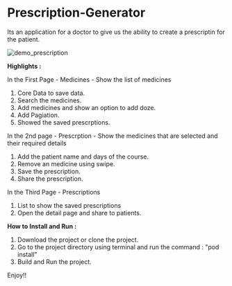 
# Prescription-Generator

Its an application for a doctor to give us the ability to create a prescriptin for the patient.

![demo_prescription](https://user-images.githubusercontent.com/46319748/121935636-4735d280-cd66-11eb-9c9e-fa6643211b8e.gif)

**Highlights :**

In the First Page - Medicines  - Show the list of medicines

1. Core Data to save data.
2. Search the medicines.
3. Add medicines and show an option to add doze.
4. Add Pagiation.
5. Showed the saved prescrptions.

In the 2nd page - Prescrption  - Show the medicines that are selected and their required details

1. Add the patient name and days of the course.
2. Remove an medicine using swipe.
3. Save the prescription.
4. Share the prescription.

In the Third Page - Prescriptions
1. List to show the saved prescriptions
2. Open the detail page and share to patients.

**How to Install and Run :**
1. Download the project or clone the project.
2. Go to the project directory using terminal and run the command :
    "pod install"
3. Build and Run the project.

Enjoy!!
